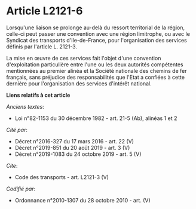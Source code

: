 # Article L2121-6

Lorsqu'une liaison se prolonge au-delà du ressort territorial de la région, celle-ci peut passer une convention avec une
région limitrophe, ou avec le Syndicat des transports d'Ile-de-France, pour l'organisation des services définis par l'article
L. 2121-3. 

La mise en œuvre de ces services fait l'objet d'une convention d'exploitation particulière entre l'une ou les deux autorités
compétentes mentionnées au premier alinéa et la Société nationale des chemins de fer français, sans préjudice des
responsabilités que l'Etat a confiées à cette dernière pour l'organisation des services d'intérêt national.

**Liens relatifs à cet article**

_Anciens textes_:

  - Loi n°82-1153 du 30 décembre 1982 - art. 21-5 (Ab), alinéas 1 et 2

_Cité par_:

  - Décret n°2016-327 du 17 mars 2016 - art. 22 (V)
  - Décret n°2019-851 du 20 août 2019 - art. 3 (V)
  - Décret n°2019-1083 du 24 octobre 2019 - art. 5 (V)

_Cite_:

  - Code des transports - art. L2121-3 (V)

_Codifié par_:

  - Ordonnance n°2010-1307 du 28 octobre 2010 - art. (V)
